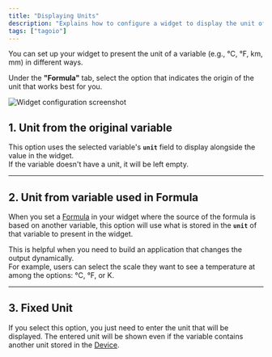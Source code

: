 ```yaml
---
title: "Displaying Units"
description: "Explains how to configure a widget to display the unit of a variable and how to select the unit origin (original variable, variable used in a formula, or a fixed unit)."
tags: ["tagoio"]
---
```

You can set up your widget to present the unit of a variable (e.g., °C, °F, km, mm) in different ways.

Under the **"Formula"** tab, select the option that indicates the origin of the unit that works best for you.

![Widget configuration screenshot](/docs_imagem/tagoio/displaying-units-2.gif)

## 1. Unit from the original variable

This option uses the selected variable's **`unit`** field to display alongside the value in the widget.  
If the variable doesn't have a unit, it will be left empty.

---

## 2. Unit from variable used in Formula

When you set a [Formula](../../formula) in your widget where the source of the formula is based on another variable, this option will use what is stored in the **`unit`** of that variable to present in the widget.

This is helpful when you need to build an application that changes the output dynamically.  
For example, users can select the scale they want to see a temperature at among the options: °C, °F, or K.

---

## 3. Fixed Unit

If you select this option, you just need to enter the unit that will be displayed. The entered unit will be shown even if the variable contains another unit stored in the [Device](../../devices/).